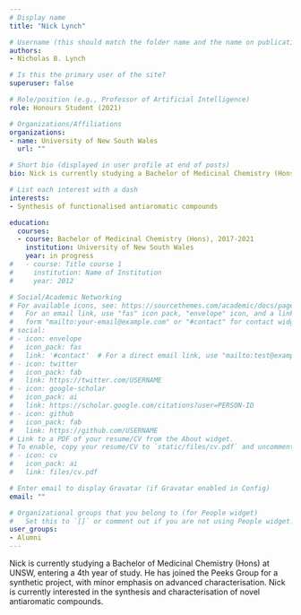 ```yaml
---
# Display name
title: "Nick Lynch"

# Username (this should match the folder name and the name on publications)
authors:
- Nicholas B. Lynch

# Is this the primary user of the site?
superuser: false

# Role/position (e.g., Professor of Artificial Intelligence)
role: Honours Student (2021)

# Organizations/Affiliations
organizations:
- name: University of New South Wales
  url: ""

# Short bio (displayed in user profile at end of posts)
bio: Nick is currently studying a Bachelor of Medicinal Chemistry (Hons) at UNSW, entering a 4th year of study. He has joined the Peeks Group for a synthetic project, with minor emphasis on advanced characterisation. Nick is currently interested in the synthesis and characterisation of novel antiaromatic compounds.  

# List each interest with a dash
interests:
- Synthesis of functionalised antiaromatic compounds 

education:
  courses:
  - course: Bachelor of Medicinal Chemistry (Hons), 2017-2021 
    institution: University of New South Wales
    year: in progress
#   - course: Title course 1
#     institution: Name of Institution
#     year: 2012

# Social/Academic Networking
# For available icons, see: https://sourcethemes.com/academic/docs/page-builder/#icons
#   For an email link, use "fas" icon pack, "envelope" icon, and a link in the
#   form "mailto:your-email@example.com" or "#contact" for contact widget.
# social:
# - icon: envelope
#   icon_pack: fas
#   link: '#contact'  # For a direct email link, use "mailto:test@example.org".
# - icon: twitter
#   icon_pack: fab
#   link: https://twitter.com/USERNAME
# - icon: google-scholar
#   icon_pack: ai
#   link: https://scholar.google.com/citations?user=PERSON-ID
# - icon: github
#   icon_pack: fab
#   link: https://github.com/USERNAME
# Link to a PDF of your resume/CV from the About widget.
# To enable, copy your resume/CV to `static/files/cv.pdf` and uncomment the lines below.
# - icon: cv
#   icon_pack: ai
#   link: files/cv.pdf

# Enter email to display Gravatar (if Gravatar enabled in Config)
email: ""

# Organizational groups that you belong to (for People widget)
#   Set this to `[]` or comment out if you are not using People widget.
user_groups:
- Alumni
---
```

Nick is currently studying a Bachelor of Medicinal Chemistry (Hons) at UNSW, entering a 4th year of study. He has joined the Peeks Group for a synthetic project, with minor emphasis on advanced characterisation. Nick is currently interested in the synthesis and characterisation of novel antiaromatic compounds.  